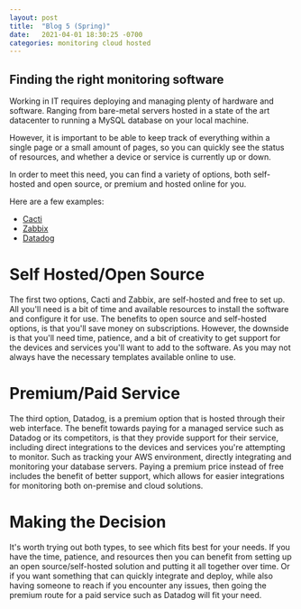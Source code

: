 ```yaml
---
layout: post
title:  "Blog 5 (Spring)"
date:   2021-04-01 18:30:25 -0700
categories: monitoring cloud hosted
---
```


## Finding the right monitoring software

Working in IT requires deploying and managing plenty of hardware and software. Ranging from bare-metal servers hosted in a state of the art datacenter to running a MySQL database on your local machine.

However, it is important to be able to keep track of everything within a single page or a small amount of pages, so you can quickly see the status of resources, and whether a device or service is currently up or down.

In order to meet this need, you can find a variety of options, both self-hosted and open source, or premium and hosted online for you.

Here are a few examples:
* [Cacti](https://www.cacti.net)
* [Zabbix](https://www.zabbix.com)
* [Datadog](https://www.datadoghq.com)

# Self Hosted/Open Source
The first two options, Cacti and Zabbix, are self-hosted and free to set up. All you'll need is a bit of time and available resources to install the software and configure it for use. The benefits to open source and self-hosted options, is that you'll save money on subscriptions. However, the downside is that you'll need time, patience, and a bit of creativity to get support for the devices and services you'll want to add to the software. As you may not always have the necessary templates available online to use.

# Premium/Paid Service
The third option, Datadog, is a premium option that is hosted through their web interface. The benefit towards paying for a managed service such as Datadog or its competitors, is that they provide support for their service, including direct integrations to the devices and services you're attempting to monitor. Such as tracking your AWS environment, directly integrating and monitoring your database servers. Paying a premium price instead of free includes the benefit of better support, which allows for easier integrations for monitoring both on-premise and cloud solutions.

# Making the Decision
It's worth trying out both types, to see which fits best for your needs. If you have the time, patience, and resources then you can benefit from setting up an open source/self-hosted solution and putting it all together over time. Or if you want something that can quickly integrate and deploy, while also having someone to reach if you encounter any issues, then going the premium route for a paid service such as Datadog will fit your need.
